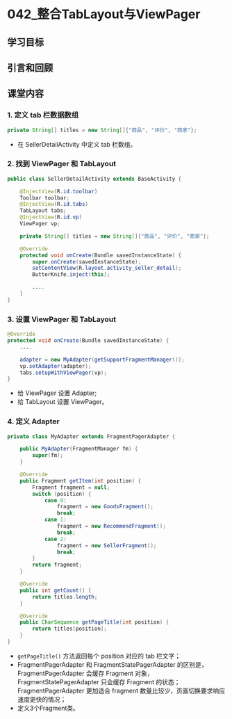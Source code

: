 # 042_整合TabLayout与ViewPager
## 学习目标

## 引言和回顾

## 课堂内容
### 1. 定义 tab 栏数据数组
```java
private String[] titles = new String[]{"商品", "评价", "商家"};
```

- 在 SellerDetailActivity 中定义 tab 栏数组。

### 2. 找到 ViewPager 和 TabLayout
```java
public class SellerDetailActivity extends BaseActivity {

    @InjectView(R.id.toolbar)
    Toolbar toolbar;
    @InjectView(R.id.tabs)
    TabLayout tabs;
    @InjectView(R.id.vp)
    ViewPager vp;

    private String[] titles = new String[]{"商品", "评价", "商家"};

    @Override
    protected void onCreate(Bundle savedInstanceState) {
        super.onCreate(savedInstanceState);
        setContentView(R.layout.activity_seller_detail);
        ButterKnife.inject(this);

        ....
    }
}
```

### 3. 设置 ViewPager 和 TabLayout
```java
@Override
protected void onCreate(Bundle savedInstanceState) {
    ....

    adapter = new MyAdapter(getSupportFragmentManager());
    vp.setAdapter(adapter);
    tabs.setupWithViewPager(vp);
}
```

- 给 ViewPager 设置 Adapter;
- 给 TabLayout 设置 ViewPager。

### 4. 定义 Adapter
```java
private class MyAdapter extends FragmentPagerAdapter {

    public MyAdapter(FragmentManager fm) {
        super(fm);
    }

    @Override
    public Fragment getItem(int position) {
        Fragment fragment = null;
        switch (position) {
            case 0:
                fragment = new GoodsFragment();
                break;
            case 1:
                fragment = new RecommendFragment();
                break;
            case 2:
                fragment = new SellerFragment();
                break;
        }
        return fragment;
    }

    @Override
    public int getCount() {
        return titles.length;
    }

    @Override
    public CharSequence getPageTitle(int position) {
        return titles[position];
    }
}
```

- `getPageTitle()` 方法返回每个 position 对应的 tab 栏文字；
- FragmentPagerAdapter 和 FragmentStatePagerAdapter 的区别是，FragmentPagerAdapter 会缓存 Fragment 对象，FragmentStatePagerAdapter 只会缓存 Fragment 的状态；FragmentPagerAdapter 更加适合 fragment 数量比较少，页面切换要求响应速度更快的情况；
- 定义3个Fragment类。


